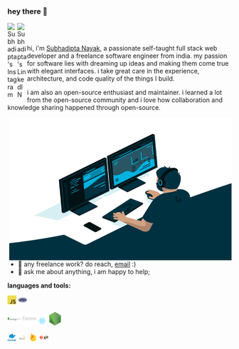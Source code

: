 ### hey there 👋
<a href="https://www.instagram.com/subhadipta.nayak/">
  <img align="left" alt="Subhadipta's Instagram" width="22px" src="https://raw.githubusercontent.com/hussainweb/hussainweb/main/icons/instagram.png" />
</a>
<a href="https://www.linkedin.com/in/subhadipta-nayak/">
  <img align="left" alt="Subhadipta's LinkedIN" width="22px" src="https://raw.githubusercontent.com/peterthehan/peterthehan/master/assets/linkedin.png" />
</a>
<!-- <a href="https://github.com/nsubhadipta">
  <img align="left" alt="Subhadipta's GitHub" width="22px" src="https://raw.githubusercontent.com/peterthehan/peterthehan/master/assets/github.png" />
</a>
<a href="https://twitter.com/nsubhadipta">
  <img align="left" alt="Subhadipta Nayak | Twitter" width="22px" src="https://raw.githubusercontent.com/peterthehan/peterthehan/master/assets/twitter.png" />
</a>
 -->


<br />
<br />

hi, i'm [Subhadipta Nayak](https://subhadipta-portfolio.web.app/), a passionate self-taught full stack web developer and a freelance software engineer from india. my passion for software lies with dreaming up ideas and making them come true with elegant interfaces. i take great care in the experience, architecture, and code quality of the things I build.

i am also an open-source enthusiast and maintainer. i learned a lot from the open-source community and i love how collaboration and knowledge sharing happened through open-source.


  <img align="right" alt="GIF" src="https://github.com/nsubhadipta/nsubhadipta/blob/main/code.gif?raw=true" width="500" height="320" />
  
- 💼 any freelance work? do reach, [email](mailto:nsubhadipta@gmail.com) :)
- 💬 ask me about anything, i am happy to help;

**languages and tools:**  

<code><img height="20" src="https://raw.githubusercontent.com/github/explore/80688e429a7d4ef2fca1e82350fe8e3517d3494d/topics/javascript/javascript.png"></code>
<code><img height="20" src="https://raw.githubusercontent.com/github/explore/ccc16358ac4530c6a69b1b80c7223cd2744dea83/topics/php/php.png"></code>

<code><img height="30" src="https://raw.githubusercontent.com/github/explore/80688e429a7d4ef2fca1e82350fe8e3517d3494d/topics/mongodb/mongodb.png"></code>
<code><img height="30" src="https://raw.githubusercontent.com/github/explore/80688e429a7d4ef2fca1e82350fe8e3517d3494d/topics/express/express.png"></code>
<code><img height="20" src="https://raw.githubusercontent.com/github/explore/80688e429a7d4ef2fca1e82350fe8e3517d3494d/topics/react/react.png"></code>
<code><img height="30" src="https://raw.githubusercontent.com/github/explore/80688e429a7d4ef2fca1e82350fe8e3517d3494d/topics/nodejs/nodejs.png"></code>


<code><img height="20" src="https://raw.githubusercontent.com/github/explore/80688e429a7d4ef2fca1e82350fe8e3517d3494d/topics/docker/docker.png"></code>
<code><img height="20" src="https://raw.githubusercontent.com/github/explore/80688e429a7d4ef2fca1e82350fe8e3517d3494d/topics/mysql/mysql.png"></code>
<code><img height="20" src="https://raw.githubusercontent.com/github/explore/80688e429a7d4ef2fca1e82350fe8e3517d3494d/topics/firebase/firebase.png"></code>
<code><img height="20" src="https://raw.githubusercontent.com/github/explore/80688e429a7d4ef2fca1e82350fe8e3517d3494d/topics/git/git.png"></code>


<!-- if you like what i do, maybe consider buying me a coffee/tea 🥺👉👈 -->
